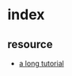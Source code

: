 # index


## resource
- [a long tutorial](https://www.rupeshtiwari.com/getting-started-with-monorepo-with-nx-nrwl/)